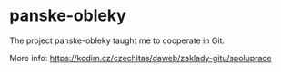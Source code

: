 # panske-obleky

The project panske-obleky taught me to cooperate in Git.

More info: https://kodim.cz/czechitas/daweb/zaklady-gitu/spoluprace
